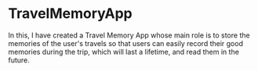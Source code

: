 # TravelMemoryApp
In this, I have created a Travel Memory App whose main role is to store the memories of the user's travels so that users can easily record their good memories during the trip, which will last a lifetime, and read them in the future.
